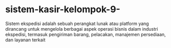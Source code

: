# sistem-kasir-kelompok-9-
Sistem ekspedisi adalah sebuah perangkat lunak atau platform yang dirancang untuk mengelola berbagai aspek operasi bisnis dalam industri ekspedisi, termasuk pengiriman barang, pelacakan, manajemen persediaan, dan layanan terkait
